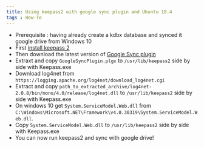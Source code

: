 ```yaml
---
title: Using keepass2 with google sync plugin and Ubuntu 18.4
tags : How-To
---
```


* Prerequisite : having already create a kdbx database and synced it google drive from Windows 10 
* First [install keepass 2](http://ubuntuhandbook.org/index.php/2017/06/install-keepass-2-36-via-ppa-in-ubuntu-16-04-14-04-17-04/)
* Then download the latest version of [Google Sync plugin](https://keepass.info/plugins.html#kpgsync)
* Extraxt and copy `GoogleSyncPlugin.plgx` to `/usr/lib/keepass2` side by side with Keepass.exe
* Download log4net from `https://logging.apache.org/log4net/download_log4net.cgi`
* Extract and copy `path_to_extracted_archive/log4net-2.0.8/bin/mono/4.0/release/log4net.dll` to `/usr/lib/keepass2` side by side with Keepass.exe
* On windows 10 get `System.ServiceModel.Web.dll` from `C:\Windows\Microsoft.NET\Framework\v4.0.30319\System.ServiceModel.Web.dll`.
* Copy `System.ServiceModel.Web.dll` to `/usr/lib/keepass2` side by side with Keepass.exe
* You can now run keepass2 and sync with google drive!

